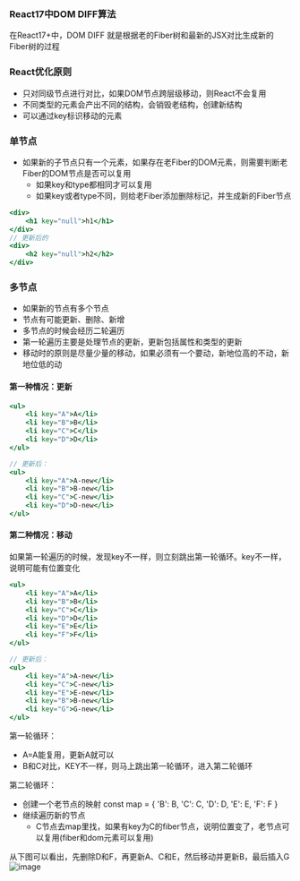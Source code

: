 ### React17中DOM DIFF算法
在React17+中，DOM DIFF 就是根据老的Fiber树和最新的JSX对比生成新的Fiber树的过程

### React优化原则
- 只对同级节点进行对比，如果DOM节点跨层级移动，则React不会复用
- 不同类型的元素会产出不同的结构，会销毁老结构，创建新结构
- 可以通过key标识移动的元素

### 单节点
- 如果新的子节点只有一个元素，如果存在老Fiber的DOM元素，则需要判断老Fiber的DOM节点是否可以复用
    + 如果key和type都相同才可以复用
    + 如果key或者type不同，则给老Fiber添加删除标记，并生成新的Fiber节点
```jsx
<div>
    <h1 key="null">h1</h1>
</div>
// 更新后的
<div>
    <h2 key="null">h2</h2>
</div>
```

### 多节点
- 如果新的节点有多个节点
- 节点有可能更新、删除、新增
- 多节点的时候会经历二轮遍历
- 第一轮遍历主要是处理节点的更新，更新包括属性和类型的更新
- 移动时的原则是尽量少量的移动，如果必须有一个要动，新地位高的不动，新地位低的动

#### 第一种情况：更新
```jsx
<ul>
    <li key="A">A</li>
    <li key="B">B</li>
    <li key="C">C</li>
    <li key="D">D</li>
</ul>

// 更新后：
<ul>
    <li key="A">A-new</li>
    <li key="B">B-new</li>
    <li key="C">C-new</li>
    <li key="D">D-new</li>
</ul>
```
#### 第二种情况：移动
如果第一轮遍历的时候，发现key不一样，则立刻跳出第一轮循环。key不一样，说明可能有位置变化
```jsx
<ul>
    <li key="A">A</li>
    <li key="B">B</li>
    <li key="C">C</li>
    <li key="D">D</li>
    <li key="E">E</li>
    <li key="F">F</li>
</ul>

// 更新后：
<ul>
    <li key="A">A-new</li>
    <li key="C">C-new</li>
    <li key="E">E-new</li>
    <li key="B">B-new</li>
    <li key="G">G-new</li>
</ul>
```
第一轮循环：
- A=A能复用，更新A就可以
- B和C对比，KEY不一样，则马上跳出第一轮循环，进入第二轮循环

第二轮循环：
- 创建一个老节点的映射 const map = { 'B': B, 'C': C, 'D': D, 'E': E, 'F': F }
- 继续遍历新的节点
    + C节点去map里找，如果有key为C的fiber节点，说明位置变了，老节点可以复用(fiber和dom元素可以复用) 


从下图可以看出，先删除D和F，再更新A、C和E，然后移动并更新B，最后插入G
 ![image](https://github.com/lizuncong/mini-react/blob/master/imgs/diff-01.jpg)
